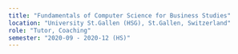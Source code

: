 ```yaml
---
title: "Fundamentals of Computer Science for Business Studies"
location: "University St.Gallen (HSG), St.Gallen, Switzerland"
role: "Tutor, Coaching"
semester: "2020-09 - 2020-12 (HS)"
---
```

